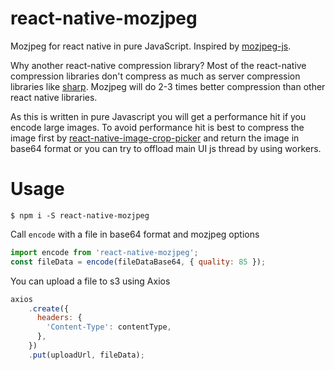 # react-native-mozjpeg
Mozjpeg for react native in pure JavaScript. Inspired by [mozjpeg-js](https://www.npmjs.com/package/mozjpeg-js).

Why another react-native compression library?
Most of the react-native compression libraries don't compress as much as server compression libraries like [sharp](https://www.npmjs.com/package/sharp). Mozjpeg will do 2-3 times better compression than other react native libraries.

As this is written in pure Javascript you will get a performance hit if you encode large images. To avoid performance hit is best to compress the image first by [react-native-image-crop-picker](https://www.npmjs.com/package/react-native-image-crop-picker) and return the image in base64 format or you can try to offload main UI js thread by using workers.

# Usage
```
$ npm i -S react-native-mozjpeg
```

Call `encode` with a file in base64 format and mozjpeg options
```javascript
import encode from 'react-native-mozjpeg';
const fileData = encode(fileDataBase64, { quality: 85 });
```

You can upload a file to s3 using Axios
```javascript
axios
    .create({
      headers: {
        'Content-Type': contentType,
      },
    })
    .put(uploadUrl, fileData);
```
